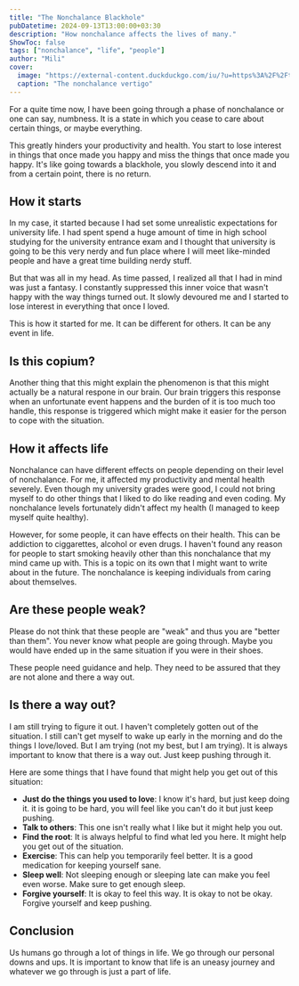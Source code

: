 ```yaml
---
title: "The Nonchalance Blackhole"
pubDatetime: 2024-09-13T13:00:00+03:30
description: "How nonchalance affects the lives of many."
ShowToc: false
tags: ["nonchalance", "life", "people"]
author: "Mili"
cover:
  image: "https://external-content.duckduckgo.com/iu/?u=https%3A%2F%2Ftse4.mm.bing.net%2Fth%3Fid%3DOIP.xvSniFgumhIqV2FoAmFQJAHaEK%26pid%3DApi&f=1&ipt=8b910368f56239643bded07871b81726c12eab4d5ff69011da857539a5a61b61&ipo=images"
  caption: "The nonchalance vertigo"
---
```


For a quite time now, I have been going through a phase of nonchalance
or one can say, numbness. It is a state in which you cease to care about
certain things, or maybe everything.

This greatly hinders your productivity and health. You start to lose interest
in things that once made you happy and miss the things that once made you
happy. It's like going towards a blackhole, you slowly descend into it and
from a certain point, there is no return.

## How it starts

In my case, it started because I had set some unrealistic expectations for
university life. I had spent spend a huge amount of time in high school studying
for the university entrance exam and I thought that university is going to be
this very nerdy and fun place where I will meet like-minded people and have
a great time building nerdy stuff.

But that was all in my head. As time passed,
I realized all that I had in mind was just a fantasy. I constantly suppressed
this inner voice that wasn't happy with the way things turned out. It slowly
devoured me and I started to lose interest in everything that once I loved.

This is how it started for me. It can be different for others. It can be any
event in life.

## Is this copium?

Another thing that this might explain the phenomenon is that this might actually
be a natural respone in our brain. Our brain triggers this response when an
unfortunate event happens and the burden of it is too much too handle, this response
is triggered which might make it easier for the person to cope with the situation.

## How it affects life

Nonchalance can have different effects on people depending on their level of
nonchalance. For me, it affected my productivity and mental health severely.
Even though my university grades were good, I could not bring myself to do
other things that I liked to do like reading and even coding. My nonchalance
levels fortunately didn't affect my health (I managed to keep myself quite
healthy).

However, for some people, it can have effects on their health. This can be
addiction to ciggarettes, alcohol or even drugs. I haven't found any reason
for people to start smoking heavily other than this nonchalance that my mind
came up with. This is a topic on its own that I might want to write about in
the future. The nonchalance is keeping individuals from caring about themselves.

## Are these people weak?

Please do not think that these people are "weak" and thus you are "better than them".
You never know what people are going through. Maybe you would have ended up in the
same situation if you were in their shoes.

These people need guidance and help. They need to be assured that they are not alone
and there a way out.

## Is there a way out?

I am still trying to figure it out. I haven't completely gotten out of the situation.
I still can't get myself to wake up early in the morning and do the things I love/loved.
But I am trying (not my best, but I am trying). It is always important to know that
there is a way out. Just keep pushing through it.

Here are some things that I have found that might help you get out of this situation:

- **Just do the things you used to love**: I know it's hard, but just keep doing it.
  it is going to be hard, you will feel like you can't do it but just keep pushing.
- **Talk to others**: This one isn't really what I like but it might help you out.
- **Find the root**: It is always helpful to find what led you here. It might help you
  get out of the situation.
- **Exercise**: This can help you temporarily feel better. It is a good medication for
  keeping yourself sane.
- **Sleep well**: Not sleeping enough or sleeping late can make you feel even worse.
  Make sure to get enough sleep.
- **Forgive yourself**: It is okay to feel this way. It is okay to not be okay. Forgive
  yourself and keep pushing.

## Conclusion

Us humans go through a lot of things in life. We go through our personal downs and
ups. It is important to know that life is an uneasy journey and whatever we go through
is just a part of life.
